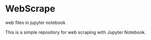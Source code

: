 # WebScrape
web files in jupyter notebook

This is a simple repository for web scraping with Jupyter Notebook.
